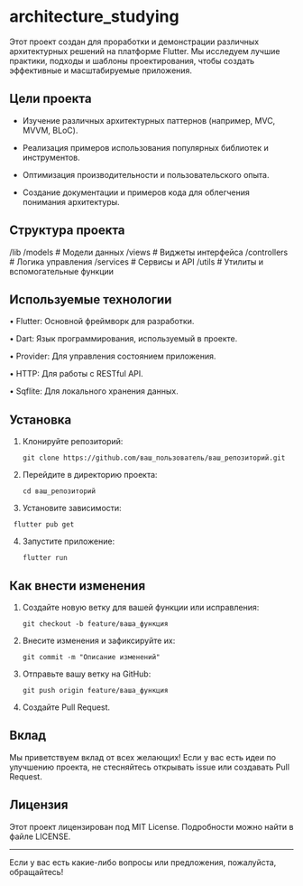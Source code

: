 # architecture_studying


Этот проект создан для проработки и демонстрации различных архитектурных решений на платформе Flutter. Мы исследуем лучшие практики, подходы и шаблоны проектирования, чтобы создать эффективные и масштабируемые приложения.

## Цели проекта

- Изучение различных архитектурных паттернов (например, MVC, MVVM, BLoC).

- Реализация примеров использования популярных библиотек и инструментов.

- Оптимизация производительности и пользовательского опыта.

- Создание документации и примеров кода для облегчения понимания архитектуры.

## Структура проекта

/lib
    /models        # Модели данных
    /views         # Виджеты интерфейса
    /controllers   # Логика управления
    /services      # Сервисы и API
    /utils         # Утилиты и вспомогательные функции


## Используемые технологии

• Flutter: Основной фреймворк для разработки.

• Dart: Язык программирования, используемый в проекте.

• Provider: Для управления состоянием приложения.

• HTTP: Для работы с RESTful API.

• Sqflite: Для локального хранения данных.

## Установка

1. Клонируйте репозиторий:

   
   `git clone https://github.com/ваш_пользователь/ваш_репозиторий.git `
   

2. Перейдите в директорию проекта:

   
   `cd ваш_репозиторий`
   

3. Установите зависимости:

   
  ` flutter pub get`
   

4. Запустите приложение:

   
   `flutter run`
   

 ## Как внести изменения

1. Создайте новую ветку для вашей функции или исправления:

   
   `git checkout -b feature/ваша_функция`
   

2. Внесите изменения и зафиксируйте их:

   
   `git commit -m "Описание изменений"`
   

3. Отправьте вашу ветку на GitHub:

   
   `git push origin feature/ваша_функция`
   

4. Создайте Pull Request.

## Вклад

Мы приветствуем вклад от всех желающих! Если у вас есть идеи по улучшению проекта, не стесняйтесь открывать issue или создавать Pull Request.

## Лицензия

Этот проект лицензирован под MIT License. Подробности можно найти в файле LICENSE.

---

Если у вас есть какие-либо вопросы или предложения, пожалуйста, обращайтесь!